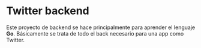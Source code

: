 # Twitter backend

Este proyecto de backend se hace principalmente para aprender el lenguaje **Go**. Básicamente se trata de todo el back necesario para una app como Twitter.
